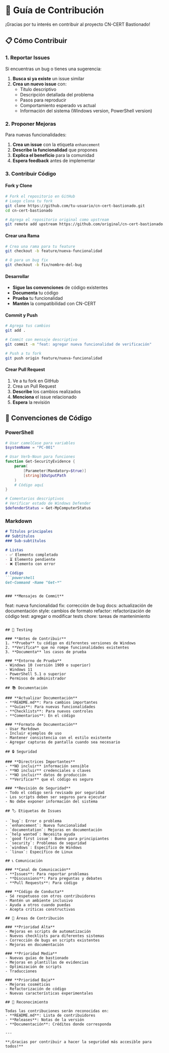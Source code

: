 # 🤝 Guía de Contribución

¡Gracias por tu interés en contribuir al proyecto CN-CERT Bastionado!

## 📋 Cómo Contribuir

### **1. Reportar Issues**

Si encuentras un bug o tienes una sugerencia:

1. **Busca si ya existe** un issue similar
2. **Crea un nuevo issue** con:
   - Título descriptivo
   - Descripción detallada del problema
   - Pasos para reproducir
   - Comportamiento esperado vs actual
   - Información del sistema (Windows version, PowerShell version)

### **2. Proponer Mejoras**

Para nuevas funcionalidades:

1. **Crea un issue** con la etiqueta `enhancement`
2. **Describe la funcionalidad** que propones
3. **Explica el beneficio** para la comunidad
4. **Espera feedback** antes de implementar

### **3. Contribuir Código**

#### **Fork y Clone**
```bash
# Fork el repositorio en GitHub
# Luego clona tu fork
git clone https://github.com/tu-usuario/cn-cert-bastionado.git
cd cn-cert-bastionado

# Agrega el repositorio original como upstream
git remote add upstream https://github.com/original/cn-cert-bastionado.git
```

#### **Crear una Rama**
```bash
# Crea una rama para tu feature
git checkout -b feature/nueva-funcionalidad

# O para un bug fix
git checkout -b fix/nombre-del-bug
```

#### **Desarrollar**
- **Sigue las convenciones** de código existentes
- **Documenta** tu código
- **Prueba** tu funcionalidad
- **Mantén** la compatibilidad con CN-CERT

#### **Commit y Push**
```bash
# Agrega tus cambios
git add .

# Commit con mensaje descriptivo
git commit -m "feat: agregar nueva funcionalidad de verificación"

# Push a tu fork
git push origin feature/nueva-funcionalidad
```

#### **Crear Pull Request**
1. Ve a tu fork en GitHub
2. Crea un Pull Request
3. **Describe** los cambios realizados
4. **Menciona** el issue relacionado
5. **Espera** la revisión

## 📝 Convenciones de Código

### **PowerShell**
```powershell
# Usar camelCase para variables
$systemName = "PC-001"

# Usar Verb-Noun para funciones
function Get-SecurityEvidence {
    param(
        [Parameter(Mandatory=$true)]
        [string]$OutputPath
    )
    # Código aquí
}

# Comentarios descriptivos
# Verificar estado de Windows Defender
$defenderStatus = Get-MpComputerStatus
```

### **Markdown**
```markdown
# Títulos principales
## Subtítulos
### Sub-subtítulos

# Listas
- ✅ Elemento completado
- ⏳ Elemento pendiente
- ❌ Elemento con error

# Código
```powershell
Get-Command -Name "Get-*"
```
```

### **Mensajes de Commit**
```
feat: nueva funcionalidad
fix: corrección de bug
docs: actualización de documentación
style: cambios de formato
refactor: refactorización de código
test: agregar o modificar tests
chore: tareas de mantenimiento
```

## 🧪 Testing

### **Antes de Contribuir**
1. **Prueba** tu código en diferentes versiones de Windows
2. **Verifica** que no rompe funcionalidades existentes
3. **Documenta** los casos de prueba

### **Entorno de Prueba**
- Windows 10 (versión 1909 o superior)
- Windows 11
- PowerShell 5.1 o superior
- Permisos de administrador

## 📚 Documentación

### **Actualizar Documentación**
- **README.md**: Para cambios importantes
- **Guías**: Para nuevas funcionalidades
- **Checklists**: Para nuevos controles
- **Comentarios**: En el código

### **Formato de Documentación**
- Usar Markdown
- Incluir ejemplos de uso
- Mantener consistencia con el estilo existente
- Agregar capturas de pantalla cuando sea necesario

## 🔒 Seguridad

### **Directrices Importantes**
- **NO incluir** información sensible
- **NO incluir** credenciales o claves
- **NO incluir** datos de producción
- **Verificar** que el código es seguro

### **Revisión de Seguridad**
- Todo el código será revisado por seguridad
- Los scripts deben ser seguros para ejecutar
- No debe exponer información del sistema

## 🏷️ Etiquetas de Issues

- `bug`: Error o problema
- `enhancement`: Nueva funcionalidad
- `documentation`: Mejoras en documentación
- `help wanted`: Necesita ayuda
- `good first issue`: Bueno para principiantes
- `security`: Problemas de seguridad
- `windows`: Específico de Windows
- `linux`: Específico de Linux

## 📞 Comunicación

### **Canal de Comunicación**
- **Issues**: Para reportar problemas
- **Discussions**: Para preguntas y debates
- **Pull Requests**: Para código

### **Código de Conducta**
- Sé respetuoso con otros contribuidores
- Mantén un ambiente inclusivo
- Ayuda a otros cuando puedas
- Acepta críticas constructivas

## 🎯 Áreas de Contribución

### **Prioridad Alta**
- Mejoras en scripts de automatización
- Nuevos checklists para diferentes sistemas
- Corrección de bugs en scripts existentes
- Mejoras en documentación

### **Prioridad Media**
- Nuevas guías de bastionado
- Mejoras en plantillas de evidencias
- Optimización de scripts
- Traducciones

### **Prioridad Baja**
- Mejoras cosméticas
- Refactorización de código
- Nuevas características experimentales

## 🙏 Reconocimiento

Todas las contribuciones serán reconocidas en:
- **README.md**: Lista de contribuidores
- **Releases**: Notas de la versión
- **Documentación**: Créditos donde corresponda

---

**¡Gracias por contribuir a hacer la seguridad más accesible para todos!** 